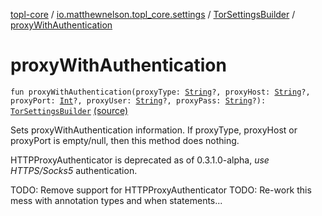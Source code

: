 [topl-core](../../index.md) / [io.matthewnelson.topl_core.settings](../index.md) / [TorSettingsBuilder](index.md) / [proxyWithAuthentication](./proxy-with-authentication.md)

# proxyWithAuthentication

`fun proxyWithAuthentication(proxyType: `[`String`](https://kotlinlang.org/api/latest/jvm/stdlib/kotlin/-string/index.html)`?, proxyHost: `[`String`](https://kotlinlang.org/api/latest/jvm/stdlib/kotlin/-string/index.html)`?, proxyPort: `[`Int`](https://kotlinlang.org/api/latest/jvm/stdlib/kotlin/-int/index.html)`?, proxyUser: `[`String`](https://kotlinlang.org/api/latest/jvm/stdlib/kotlin/-string/index.html)`?, proxyPass: `[`String`](https://kotlinlang.org/api/latest/jvm/stdlib/kotlin/-string/index.html)`?): `[`TorSettingsBuilder`](index.md) [(source)](https://github.com/05nelsonm/TorOnionProxyLibrary-Android/blob/master/topl-core/src/main/java/io/matthewnelson/topl_core/settings/TorSettingsBuilder.kt#L436)

Sets proxyWithAuthentication information. If proxyType, proxyHost or proxyPort is
empty/null, then this method does nothing.

HTTPProxyAuthenticator is deprecated as of 0.3.1.0-alpha, *use HTTPS/Socks5* authentication.

TODO: Remove support for HTTPProxyAuthenticator
TODO: Re-work this mess with annotation types and when statements...

